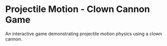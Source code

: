 # Projectile Motion - Clown Cannon Game
An interactive game demonstrating projectile motion physics using a clown cannon.
